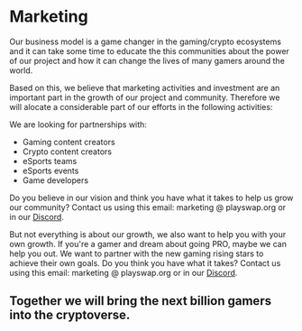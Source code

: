 # Marketing

Our business model is a game changer in the gaming/crypto ecosystems and it can take some time to educate the this communities about the power of our project and how it can change the lives of many gamers around the world.

Based on this, we believe that marketing activities and investment are an important part in the growth of our project and community. Therefore we will alocate a considerable part of our efforts in the following activities:

We are looking for partnerships with:

- Gaming content creators
- Crypto content creators
- eSports teams
- eSports events
- Game developers

Do you believe in our vision and think you have what it takes to help us grow our community? Contact us using this email: marketing @ playswap.org or in our [Discord](https://discord.gg/8v7Fd7PG9K).

But not everything is about our growth, we also want to help you with your own growth. If you're a gamer and dream about going PRO, maybe we can help you out. We want to partner with the new gaming rising stars to achieve their own goals. 
Do you think you have what it takes? Contact us using this email: marketing @ playswap.org or in our [Discord](https://discord.gg/8v7Fd7PG9K).



## Together we will bring the next billion gamers into the cryptoverse.